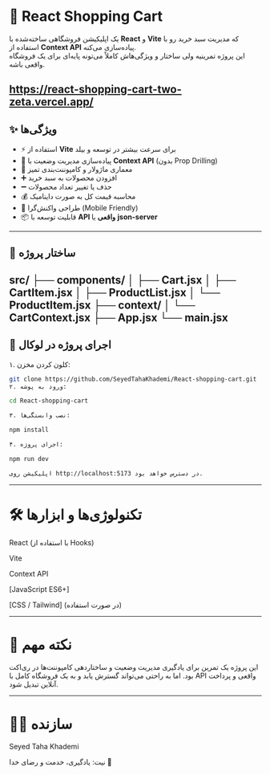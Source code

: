 # 🛒 React Shopping Cart

یک اپلیکیشن فروشگاهی ساخته‌شده با **React** و **Vite** که مدیریت سبد خرید رو با استفاده از **Context API** پیاده‌سازی می‌کنه.  
این پروژه تمرینیه ولی ساختار و ویژگی‌هاش کاملاً می‌تونه پایه‌ای برای یک فروشگاه واقعی باشه.

https://react-shopping-cart-two-zeta.vercel.app/
---

## ✨ ویژگی‌ها

- ⚡️ استفاده از **Vite** برای سرعت بیشتر در توسعه و بیلد  
- 🎯 پیاده‌سازی مدیریت وضعیت با **Context API** (بدون Prop Drilling)  
- 🧩 معماری ماژولار و کامپوننت‌بندی تمیز  
- ➕ افزودن محصولات به سبد خرید  
- ➖ حذف یا تغییر تعداد محصولات  
- 💰 محاسبه قیمت کل به صورت داینامیک  
- 📱 طراحی واکنش‌گرا (Mobile Friendly)  
- 📦 قابلیت توسعه با **API واقعی** یا **json-server**

---

## 📂 ساختار پروژه
src/ ├── components/ │   ├── Cart.jsx │   ├── CartItem.jsx │   ├── ProductList.jsx │   └── ProductItem.jsx ├── context/ │   └── CartContext.jsx ├── App.jsx └── main.jsx
---

## 🚀 اجرای پروژه در لوکال

۱. کلون کردن مخزن:
```bash
git clone https://github.com/SeyedTahaKhademi/React-shopping-cart.git
۲. ورود به پوشه:

cd React-shopping-cart

۳. نصب وابستگی‌ها:

npm install

۴. اجرای پروژه:

npm run dev

اپلیکیشن روی http://localhost:5173 در دسترس خواهد بود.

```
---

# 🛠️ تکنولوژی‌ها و ابزارها

React (با استفاده از Hooks)

Vite

Context API

[JavaScript ES6+]

[CSS / Tailwind] (در صورت استفاده)



---

# 📌 نکته مهم

این پروژه یک تمرین برای یادگیری مدیریت وضعیت و ساختاردهی کامپوننت‌ها در ری‌اکت بود.
اما به راحتی می‌تواند گسترش یابد و به یک فروشگاه کامل با API واقعی و پرداخت آنلاین تبدیل شود.


---

# 👨‍💻 سازنده

Seyed Taha Khademi

نیت: یادگیری، خدمت و رضای خدا 🙏
